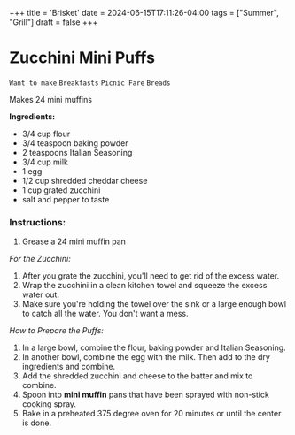 +++
title = 'Brisket'
date = 2024-06-15T17:11:26-04:00
tags = ["Summer", "Grill"]
draft = false
+++
# Zucchini Mini Puffs

`Want to make` `Breakfasts` `Picnic Fare` `Breads`

Makes 24 mini muffins

**Ingredients:**

- 3/4 cup flour
- 3/4 teaspoon baking powder
- 2 teaspoons Italian Seasoning
- 3/4 cup milk
- 1 egg
- 1/2 cup shredded cheddar cheese
- 1 cup grated zucchini
- salt and pepper to taste

### Instructions:

1. Grease a 24 mini muffin pan

_For the Zucchini:_

1. After you grate the zucchini, you'll need to get rid of the excess water.
2. Wrap the zucchini in a clean kitchen towel and squeeze the excess water out.
3. Make sure you're holding the towel over the sink or a large enough bowl to catch all the water. You don't want a mess.

_How to Prepare the Puffs:_

1. In a large bowl, combine the flour, baking powder and Italian Seasoning.
2. In another bowl, combine the egg with the milk. Then add to the dry ingredients and combine.
3. Add the shredded zucchini and cheese to the batter and mix to combine.
4. Spoon into **mini muffin** pans that have been sprayed with non-stick cooking spray. 
5. Bake in a preheated 375 degree oven for 20 minutes or until the center is done.
